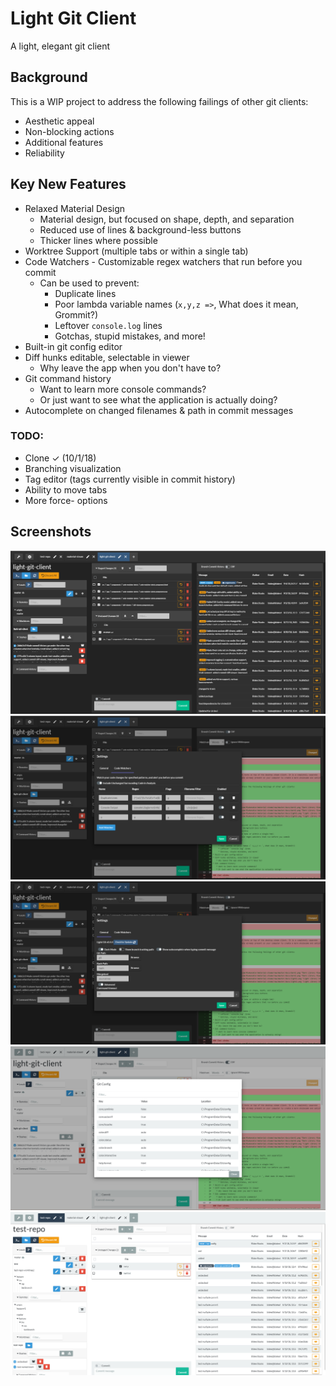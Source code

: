 # Light Git Client
A light, elegant git client

## Background
This is a WIP project to address the following failings of other git clients:
* Aesthetic appeal
* Non-blocking actions
* Additional features
* Reliability

## Key New Features
* Relaxed Material Design
   * Material design, but focused on shape, depth, and separation
   * Reduced use of lines & background-less buttons
   * Thicker lines where possible
* Worktree Support (multiple tabs or within a single tab)
* Code Watchers - Customizable regex watchers that run before you commit
   * Can be used to prevent:
     * Duplicate lines
     * Poor lambda variable names (` x,y,z => `, What does it mean, Grommit?)
     * Leftover `console.log` lines
     * Gotchas, stupid mistakes, and more!
* Built-in git config editor
* Diff hunks editable, selectable in viewer
   * Why leave the app when you don't have to?
* Git command history
   * Want to learn more console commands?
   * Or just want to see what the application is actually doing?
* Autocomplete on changed filenames & path in commit messages

### TODO:
* Clone &check; (10/1/18)
* Branching visualization
* Tag editor (tags currently visible in commit history)
* Ability to move tabs
* More force- options

## Screenshots
![alt text](https://github.com/Blakenator/light-git-client/raw/master/docs/dark1.png "Dark Main Screen")
![alt text](https://github.com/Blakenator/light-git-client/raw/master/docs/dark2.png "Dark with diff and code watchers")
![alt text](https://github.com/Blakenator/light-git-client/raw/master/docs/dark3.png "Dark with settings menu")
![alt text](https://github.com/Blakenator/light-git-client/raw/master/docs/light1.png "Light with git config screen")
![alt text](https://github.com/Blakenator/light-git-client/raw/master/docs/light2.png "Light Main Screen")

